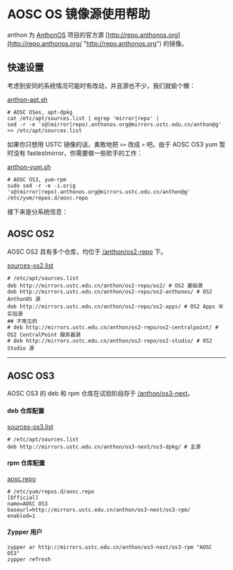 ---
---

# AOSC OS 镜像源使用帮助

anthon 为 [AnthonOS](https://anthonos.org/ "https://anthonos.org") 项目的官方源 [http://repo.anthonos.org](http://repo.anthonos.org/ "http://repo.anthonos.org") 的镜像。 

## 快速设置

考虑到安同的系统情况可能时有改动，并且源也不少，我们就偷个懒： 

[anthon-apt.sh](/wiki/_export/code/mirrors/help/anthon-apt435f.sh?codeblock=0 "下载片段")

    
    
    
    # AOSC OSes, apt-dpkg
    cat /etc/apt/sources.list | egrep 'mirror|repo' |
    sed -r -e 's@(mirror|repo).anthonos.org@mirrors.ustc.edu.cn/anthon@g' >> /etc/apt/sources.list

如果你只想用 USTC 镜像的话，勇敢地把 `>>` 改成 `>` 吧。由于 AOSC OS3 yum 暂时没有 fastestmirror，你需要做一些砍手的工作： 

[anthon-yum.sh](/wiki/_export/code/mirrors/help/anthon-yumcc37.sh?codeblock=1 "下载片段")

    
    
    
    # AOSC OS3, yum-rpm
    sudo sed -r -e -i.orig 's@(mirror|repo).anthonos.org@mirrors.ustc.edu.cn/anthon@g' /etc/yum/repos.d/aosc.repo

接下来是分系统信息： 

## AOSC OS2

AOSC OS2 具有多个仓库，均位于 [/anthon/os2-repo](https://mirrors.ustc.edu.cn/anthon/os2-repo "https://mirrors.ustc.edu.cn/anthon/os2-repo") 下。 

[sources-os2.list](/wiki/_export/code/mirrors/help/sources-os2c273.list?codeblock=2 "下载片段")

    
    
    
    # /etc/apt/sources.list
    deb http://mirrors.ustc.edu.cn/anthon/os2-repo/os2/ # OS2 基础源
    deb http://mirrors.ustc.edu.cn/anthon/os2-repo/os2-anthonos/ # OS2 AnthonOS 源
    deb http://mirrors.ustc.edu.cn/anthon/os2-repo/os2-apps/ # OS2 Apps 半实验源
    ## 不常见的
    # deb http://mirrors.ustc.edu.cn/anthon/os2-repo/os2-centralpoint/ # OS2 CentralPoint 服务器源
    # deb http://mirrors.ustc.edu.cn/anthon/os2-repo/os2-studio/ # OS2 Studio 源

* * *

## AOSC OS3

AOSC OS3 的 deb 和 rpm 仓库在试验阶段存于 [/anthon/os3-next](https://mirrors.ustc.edu.cn/anthon/os3-next/ "https://mirrors.ustc.edu.cn/anthon/os3-next/")。 

#### deb 仓库配置

[sources-os3.list](/wiki/_export/code/mirrors/help/sources-os34f98.list?codeblock=3 "下载片段")

    
    
    
    # /etc/apt/sources.list
    deb http://mirrors.ustc.edu.cn/anthon/os3-next/os3-dpkg/ # 主源

#### rpm 仓库配置

[aosc.repo](/wiki/_export/code/mirrors/help/aoscd885.repo?codeblock=4 "下载片段")

    
    
    
    # /etc/yum/repos.d/aosc.repo
    [Official]
    name=AOSC OS3
    baseurl=http://mirrors.ustc.edu.cn/anthon/os3-next/os3-rpm/
    enabled=1

#### Zypper 用户

    
    
    zypper ar http://mirrors.ustc.edu.cn/anthon/os3-next/os3-rpm "AOSC OS3"
    zypper refresh
